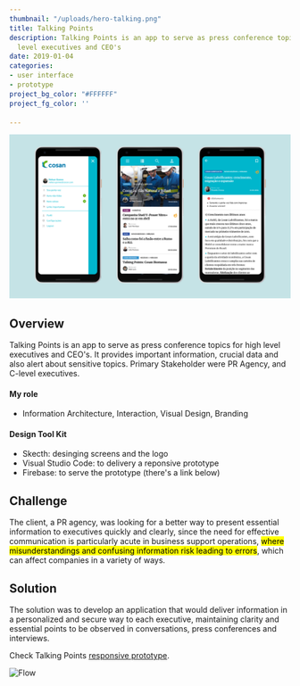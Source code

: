```yaml
---
thumbnail: "/uploads/hero-talking.png"
title: Talking Points
description: Talking Points is an app to serve as press conference topics for high
  level executives and CEO's
date: 2019-01-04
categories:
- user interface
- prototype
project_bg_color: "#FFFFFF"
project_fg_color: ''

---
```

![](/uploads/hero-talking.png)

## Overview

Talking Points is an app to serve as press conference topics for high level executives and CEO's. It provides important information, crucial data and also alert about sensitive topics. Primary Stakeholder were PR Agency, and C-level executives.

#### My role

* Information Architecture, Interaction, Visual Design, Branding

#### Design Tool Kit

* Skecth: desinging screens and the logo
* Visual Studio Code: to delivery a reponsive prototype
* Firebase: to serve the prototype (there's a link below)

## Challenge

The client, a PR agency, was looking for a better way to present essential information to executives quickly and clearly, since the need for effective communication is particularly acute in business support operations, <mark>where misunderstandings and confusing information risk leading to errors</mark>, which can affect companies in a variety of ways.

## Solution

The solution was to develop an application that would deliver information in a personalized and secure way to each executive, maintaining clarity and essential points to be observed in conversations, press conferences and interviews.

Check Talking Points [responsive prototype](https://talking-points-d21d3.firebaseapp.com/).

<div class="full-width"> <img src="../assets/static/talking-points_fluxo.0683f5f.c2efa3b5aec9be3c978dd38841a88720.png" title="Flow" alt="Flow"/> </div>